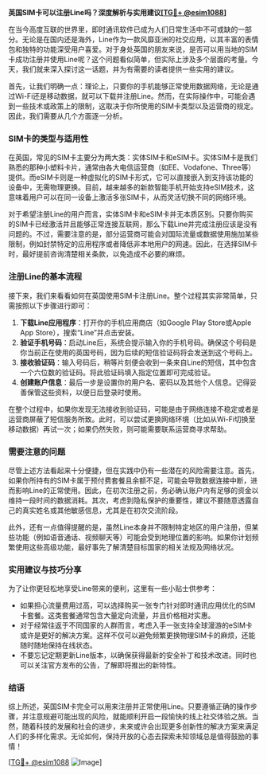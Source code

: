 **英国SIM卡可以注册Line吗？深度解析与实用建议[[TG💪+ @esim1088](https://t.me/s/esim1088)]**

在当今高度互联的世界里，即时通讯软件已成为人们日常生活中不可或缺的一部分。无论是在国内还是海外，Line作为一款风靡亚洲的社交应用，以其丰富的表情包和独特的功能深受用户喜爱。对于身处英国的朋友来说，是否可以用当地的SIM卡成功注册并使用Line呢？这个问题看似简单，但实际上涉及多个层面的考量。今天，我们就来深入探讨这一话题，并为有需要的读者提供一些实用的建议。

首先，让我们明确一点：理论上，只要你的手机能够正常使用数据网络，无论是通过Wi-Fi还是移动数据，就可以下载并注册Line。然而，在实际操作中，可能会遇到一些技术或政策上的限制，这取决于你所使用的SIM卡类型以及运营商的规定。因此，我们需要从几个方面逐一分析。

### SIM卡的类型与适用性

在英国，常见的SIM卡主要分为两大类：实体SIM卡和eSIM卡。实体SIM卡是我们熟悉的那种小塑料卡片，通常由各大电信运营商（如EE、Vodafone、Three等）提供。而eSIM卡则是一种虚拟化的SIM卡形式，它可以直接嵌入到支持该功能的设备中，无需物理更换。目前，越来越多的新款智能手机开始支持eSIM技术，这意味着用户可以在同一设备上激活多张SIM卡，从而灵活切换不同的网络环境。

对于希望注册Line的用户而言，实体SIM卡和eSIM卡并无本质区别。只要你购买的SIM卡已经激活并且能够正常连接互联网，那么下载Line并完成注册应该是没有问题的。不过，需要注意的是，部分运营商可能会对国际流量或数据使用施加某些限制，例如封禁特定的应用程序或者降低非本地用户的网速。因此，在选择SIM卡时，最好提前咨询清楚相关条款，以免造成不必要的麻烦。

### 注册Line的基本流程

接下来，我们来看看如何在英国使用SIM卡注册Line。整个过程其实非常简单，只需按照以下步骤进行即可：

1. **下载Line应用程序**：打开你的手机应用商店（如Google Play Store或Apple App Store），搜索“Line”并点击安装。
2. **验证手机号码**：启动Line后，系统会提示输入你的手机号码。确保这个号码是你当前正在使用的英国号码，因为后续的短信验证码将会发送到这个号码上。
3. **接收验证码**：输入号码后，稍等片刻便会收到一条来自Line的短信，其中包含一个六位数的验证码。将此验证码填入指定位置即可完成验证。
4. **创建账户信息**：最后一步是设置你的用户名、密码以及其他个人信息。记得妥善保管这些资料，以便日后登录时使用。

在整个过程中，如果你发现无法接收到验证码，可能是由于网络连接不稳定或者是运营商屏蔽了短信服务所致。此时，可以尝试更换网络环境（比如从Wi-Fi切换至移动数据）再试一次；如果仍然失败，则可能需要联系运营商寻求帮助。

### 需要注意的问题

尽管上述方法看起来十分便捷，但在实践中仍有一些潜在的风险需要注意。首先，如果你所持有的SIM卡属于预付费套餐且余额不足，可能会导致数据连接中断，进而影响Line的正常使用。因此，在初次注册之前，务必确认账户内有足够的资金以维持一段时间的数据消耗。其次，考虑到隐私保护的重要性，建议不要随意透露自己的真实姓名或其他敏感信息，尤其是在初次交流阶段。

此外，还有一点值得提醒的是，虽然Line本身并不限制特定地区的用户注册，但某些功能（例如语音通话、视频聊天等）可能会受到地理位置的影响。如果你计划频繁使用这些高级功能，最好事先了解清楚目标国家的相关法规及网络状况。

### 实用建议与技巧分享

为了让你更轻松地享受Line带来的便利，这里有一些小贴士供参考：

- 如果担心流量费用过高，可以选择购买一张专门针对即时通讯应用优化的SIM卡套餐。这类套餐通常包含大量定向流量，并且价格相对实惠。
- 对于经常往返于不同国家的人群而言，考虑入手一张支持全球漫游的eSIM卡或许是更好的解决方案。这样不仅可以避免频繁更换物理SIM卡的麻烦，还能随时随地保持在线状态。
- 不要忘记定期更新Line版本，以确保获得最新的安全补丁和技术改进。同时也可以关注官方发布的公告，了解即将推出的新特性。

### 结语

综上所述，英国SIM卡完全可以用来注册并正常使用Line。只要遵循正确的操作步骤，并注意规避可能出现的风险，就能顺利开启一段愉快的线上社交体验之旅。当然，随着科技的发展和社会的进步，未来或许会出现更多创新性的解决方案来满足人们的多样化需求。无论如何，保持开放的心态去探索未知领域总是值得鼓励的事情！

[[TG💪+ @esim1088](https://t.me/s/esim1088) ![Image](https://i.postimg.cc/4NQfJmqS/Snipaste-2025-05-13-00-14-12.png)]